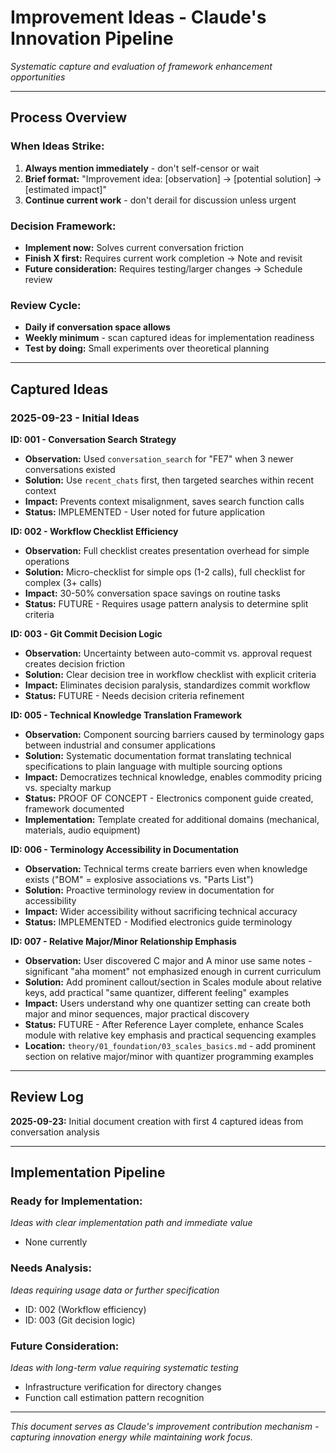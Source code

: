 # Improvement Ideas - Claude's Innovation Pipeline
*Systematic capture and evaluation of framework enhancement opportunities*

---

## **Process Overview**

### **When Ideas Strike:**
1. **Always mention immediately** - don't self-censor or wait
2. **Brief format:** "Improvement idea: [observation] → [potential solution] → [estimated impact]"
3. **Continue current work** - don't derail for discussion unless urgent

### **Decision Framework:**
- **Implement now:** Solves current conversation friction
- **Finish X first:** Requires current work completion → Note and revisit  
- **Future consideration:** Requires testing/larger changes → Schedule review

### **Review Cycle:**
- **Daily if conversation space allows**
- **Weekly minimum** - scan captured ideas for implementation readiness
- **Test by doing:** Small experiments over theoretical planning

---

## **Captured Ideas**

### **2025-09-23 - Initial Ideas**

**ID: 001 - Conversation Search Strategy**
- **Observation:** Used `conversation_search` for "FE7" when 3 newer conversations existed
- **Solution:** Use `recent_chats` first, then targeted searches within recent context
- **Impact:** Prevents context misalignment, saves search function calls
- **Status:** IMPLEMENTED - User noted for future application

**ID: 002 - Workflow Checklist Efficiency**
- **Observation:** Full checklist creates presentation overhead for simple operations  
- **Solution:** Micro-checklist for simple ops (1-2 calls), full checklist for complex (3+ calls)
- **Impact:** 30-50% conversation space savings on routine tasks
- **Status:** FUTURE - Requires usage pattern analysis to determine split criteria

**ID: 003 - Git Commit Decision Logic**
- **Observation:** Uncertainty between auto-commit vs. approval request creates decision friction
- **Solution:** Clear decision tree in workflow checklist with explicit criteria
- **Impact:** Eliminates decision paralysis, standardizes commit workflow
- **Status:** FUTURE - Needs decision criteria refinement

**ID: 005 - Technical Knowledge Translation Framework**
- **Observation:** Component sourcing barriers caused by terminology gaps between industrial and consumer applications
- **Solution:** Systematic documentation format translating technical specifications to plain language with multiple sourcing options
- **Impact:** Democratizes technical knowledge, enables commodity pricing vs. specialty markup
- **Status:** PROOF OF CONCEPT - Electronics component guide created, framework documented
- **Implementation:** Template created for additional domains (mechanical, materials, audio equipment)

**ID: 006 - Terminology Accessibility in Documentation**
- **Observation:** Technical terms create barriers even when knowledge exists ("BOM" = explosive associations vs. "Parts List")
- **Solution:** Proactive terminology review in documentation for accessibility
- **Impact:** Wider accessibility without sacrificing technical accuracy
- **Status:** IMPLEMENTED - Modified electronics guide terminology

**ID: 007 - Relative Major/Minor Relationship Emphasis**
- **Observation:** User discovered C major and A minor use same notes - significant "aha moment" not emphasized enough in current curriculum
- **Solution:** Add prominent callout/section in Scales module about relative keys, add practical "same quantizer, different feeling" examples
- **Impact:** Users understand why one quantizer setting can create both major and minor sequences, major practical discovery
- **Status:** FUTURE - After Reference Layer complete, enhance Scales module with relative key emphasis and practical sequencing examples
- **Location:** `theory/01_foundation/03_scales_basics.md` - add prominent section on relative major/minor with quantizer programming examples

---

## **Review Log**

**2025-09-23:** Initial document creation with first 4 captured ideas from conversation analysis

---

## **Implementation Pipeline**

### **Ready for Implementation:**
*Ideas with clear implementation path and immediate value*
- None currently

### **Needs Analysis:**
*Ideas requiring usage data or further specification*
- ID: 002 (Workflow efficiency)
- ID: 003 (Git decision logic)

### **Future Consideration:**
*Ideas with long-term value requiring systematic testing*
- Infrastructure verification for directory changes
- Function call estimation pattern recognition

---

*This document serves as Claude's improvement contribution mechanism - capturing innovation energy while maintaining work focus.*